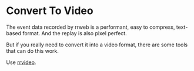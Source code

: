 # Convert To Video

The event data recorded by rrweb is a performant, easy to compress, text-based format. And the replay is also pixel perfect.

But if you really need to convert it into a video format, there are some tools that can do this work.

Use [rrvideo](https://github.com/rrweb-io/rrweb/blob/master/packages/rrvideo/README.md).
